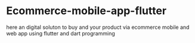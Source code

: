 # Ecommerce-mobile-app-flutter
 here an digital soluton to buy and your product via ecommerce mobile and web app using flutter and dart programming
